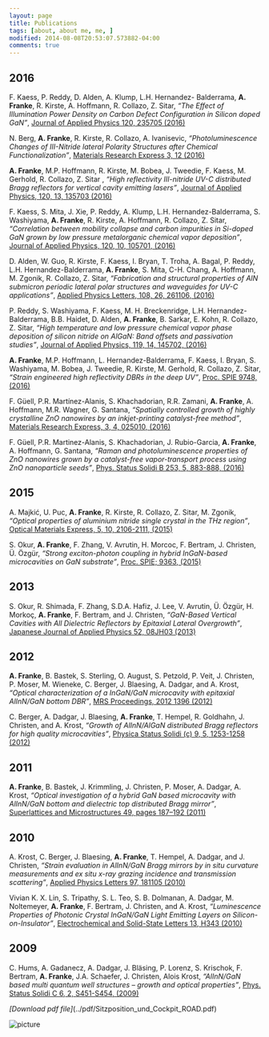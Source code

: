 ```yaml
---
layout: page
title: Publications
tags: [about, about me, me, ]
modified: 2014-08-08T20:53:07.573882-04:00
comments: true
---
```


## 2016

F. Kaess, P. Reddy, D. Alden, A. Klump, L.H. Hernandez- Balderrama, **A. Franke**, R. Kirste, A. Hoffmann, R. Collazo, Z. Sitar, *“The Effect of Illumination Power Density on Carbon Defect Configuration in Silicon doped GaN”*, [Journal of Applied Physics 120, 235705 (2016)](http://aip.scitation.org/doi/abs/10.1063/1.4972468)  

N. Berg, **A. Franke**, R. Kirste, R. Collazo, A. Ivanisevic, *“Photoluminescence Changes of III-Nitride lateral Polarity Structures after Chemical Functionalization”*, [Materials Research Express 3, 12 (2016)](http://iopscience.iop.org/article/10.1088/2053-1591/3/12/125906)

**A. Franke**, M.P. Hoffmann, R. Kirste, M. Bobea, J. Tweedie, F. Kaess, M. Gerhold, R. Collazo, Z. Sitar , *“High reflectivity III-nitride UV-C distributed Bragg reflectors for vertical cavity emitting lasers”*, [Journal of Applied Physics, 120, 13, 135703 (2016)](http://aip.scitation.org/doi/abs/10.1063/1.4963831?journalCode=jap)

F. Kaess, S. Mita, J. Xie, P. Reddy, A. Klump, L.H. Hernandez-Balderrama, S. Washiyama, **A. Franke**, R. Kirste, A. Hoffmann, R. Collazo, Z. Sitar, *“Correlation between mobility collapse and carbon impurities in Si-doped GaN grown by low pressure metalorganic chemical vapor deposition”*, [Journal of Applied Physics, 120, 10, 105701, (2016)](http://aip.scitation.org/doi/abs/10.1063/1.4962017?journalCode=jap)

D. Alden, W. Guo, R. Kirste, F. Kaess, I. Bryan, T. Troha, A. Bagal, P. Reddy, L.H. Hernandez-Balderrama, **A. Franke**, S. Mita, C-H. Chang, A. Hoffmann, M. Zgonik, R. Collazo, Z. Sitar, *“Fabrication and structural properties of AlN submicron periodic lateral polar structures and waveguides for UV-C applications”*, [Applied Physics Letters, 108, 26, 261106, (2016)](http://aip.scitation.org/doi/abs/10.1063/1.4955033?journalCode=apl)

P. Reddy, S. Washiyama, F. Kaess, M. H. Breckenridge, L.H. Hernandez-Balderrama, B.B. Haidet, D. Alden, **A. Franke**, B. Sarkar, E. Kohn, R. Collazo, Z. Sitar, *“High temperature and low pressure chemical vapor phase deposition of silicon nitride on AlGaN: Band offsets and passivation studies”*, [Journal of Applied Physics, 119, 14, 145702, (2016)](http://aip.scitation.org/doi/abs/10.1063/1.4945775?journalCode=jap)

**A. Franke**, M.P. Hoffmann, L. Hernandez-Balderrama, F. Kaess, I. Bryan, S. Washiyama, M. Bobea, J. Tweedie, R. Kirste, M. Gerhold, R. Collazo, Z. Sitar, *“Strain engineered high reflectivity DBRs in the deep UV”*, [Proc. SPIE 9748, (2016)](http://proceedings.spiedigitallibrary.org/proceeding.aspx?articleid=2498878)

F. Güell, P.R. Martínez-Alanis, S. Khachadorian, R.R. Zamani, **A. Franke**, A. Hoffmann, M.R. Wagner, G. Santana, *“Spatially controlled growth of highly crystalline ZnO nanowires by an inkjet-printing catalyst-free method”*, [Materials Research Express, 3, 4, 025010, (2016)](http://iopscience.iop.org/article/10.1088/2053-1591/3/2/025010/meta)

F. Güell, P.R. Martinez-Alanis, S. Khachadorian, J. Rubio-Garcia, **A. Franke**, A. Hoffmann, G. Santana, *“Raman and photoluminescence properties of ZnO nanowires grown by a catalyst-free vapor-transport process using ZnO nanoparticle seeds”*, [Phys. Status Solidi B 253, 5, 883-888, (2016)](http://onlinelibrary.wiley.com/doi/10.1002/pssb.201552651/full)

## 2015

A. Majkić, U. Puc, **A. Franke**, R. Kirste, R. Collazo, Z. Sitar, M. Zgonik, *“Optical properties of aluminium nitride single crystal in the THz region”*, [Optical Materials Express, 5, 10, 2106-2111, (2015)](https://www.osapublishing.org/ome/abstract.cfm?uri=ome-5-10-2106)

S. Okur, **A. Franke**, F. Zhang, V. Avrutin, H. Morcoc, F. Bertram, J. Christen, Ü. Özgür, *“Strong exciton-photon coupling in hybrid InGaN-based microcavities on GaN substrate”*, [Proc. SPIE; 9363, (2015)](http://spie.org/Publications/Proceedings/Paper/10.1117/12.2080265)

## 2013

S. Okur, R. Shimada, F. Zhang, S.D.A. Hafiz, J. Lee, V. Avrutin, Ü. Özgür, H. Morkoç, **A. Franke**,
F. Bertram, and J. Christen, *“GaN-Based Vertical Cavities with All Dielectric Reflectors by Epitaxial Lateral Overgrowth”*, [Japanese Journal of Applied Physics 52, 08JH03 (2013)](http://iopscience.iop.org/article/10.7567/JJAP.52.08JH03/meta)

## 2012

**A. Franke**, B. Bastek, S. Sterling, O. August, S. Petzold, P. Veit, J. Christen, P. Moser, M. Wieneke, C. Berger, J. Blaesing, A. Dadgar, and A. Krost, *“Optical characterization of a InGaN/GaN microcavity with epitaxial AlInN/GaN bottom DBR”*, [MRS Proceedings, 2012 1396 (2012)](https://www.cambridge.org/core/journals/mrs-online-proceedings-library-archive/article/div-classtitleoptical-characterization-of-a-ingangan-microcavity-with-epitaxial-alinngan-bottom-dbrdiv/1833B112BDAC0E3C59441DDC80310A91)

C. Berger, A. Dadgar, J. Blaesing, **A. Franke**, T. Hempel, R. Goldhahn, J. Christen, and A. Krost, *“Growth of AlInN/AlGaN distributed Bragg reflectors for high quality microcavities”*, [Physica Status Solidi (c) 9, 5, 1253-1258 (2012)](http://onlinelibrary.wiley.com/doi/10.1002/pssc.201100132/abstract)

## 2011

**A. Franke**, B. Bastek, J. Krimmling, J. Christen, P. Moser, A. Dadgar, A. Krost, *“Optical investigation of a hybrid GaN based microcavity with AlInN/GaN bottom and dielectric top distributed Bragg mirror”*, [Superlattices and Microstructures 49, pages 187–192 (2011)](http://www.sciencedirect.com/science/article/pii/S0749603610000790)

## 2010

A. Krost, C. Berger, J. Blaesing, **A. Franke**, T. Hempel, A. Dadgar, and J. Christen, *“Strain evaluation in AlInN/GaN Bragg mirrors by in situ curvature measurements and ex situ x-ray grazing incidence and transmission scattering”*, [Applied Physics Letters 97, 181105 (2010)](http://aip.scitation.org/doi/abs/10.1063/1.3514241?journalCode=apl)

Vivian K. X. Lin, S. Tripathy, S. L. Teo, S. B. Dolmanan, A. Dadgar, M. Noltemeyer, **A. Franke**, F. Bertram, J. Christen, and A. Krost, *“Luminescence Properties of Photonic Crystal InGaN/GaN Light Emitting Layers on Silicon-on-Insulator”*, [Electrochemical and Solid-State Letters 13, H343 (2010)](http://esl.ecsdl.org/content/13/10/H343.abstract)

## 2009

C. Hums, A. Gadanecz, A. Dadgar, J. Bläsing, P. Lorenz, S. Krischok, F. Bertram, **A. Franke**, J.A. Schaefer, J. Christen, Alois Krost, *“AlInN/GaN based multi quantum well structures – growth and optical properties”*, [Phys. Status Solidi C 6, 2, S451-S454, (2009)](http://onlinelibrary.wiley.com/doi/10.1002/pssc.200880899/abstract)


*[Download pdf file]*(../pdf/Sitzposition_und_Cockpit_ROAD.pdf)

![picture](../images/bio-photo.jpg) 
